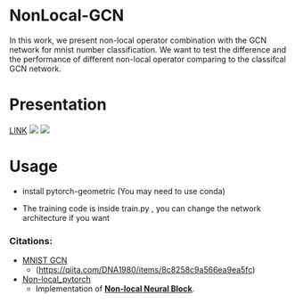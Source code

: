 # NonLocal-GCN

In this work, we present non-local operator combination with the GCN network for mnist number classification.
We want to test the difference and the performance of different non-local operator comparing to the classifcal GCN network.

# Presentation
[LINK](https://docs.google.com/presentation/d/1iiyQROx4b8Xbw9EEzydcFCRy7YKd4TD2fby7ncrDBvg/edit?usp=sharing)
![](https://i.imgur.com/ZYynkPe.png)
![](https://i.imgur.com/lI8McVZ.png)

# Usage
- install pytorch-geometric (You may need to use conda)

- The training code is inside train.py , you can change the network architecture if you want 

### Citations: 
- [MNIST GCN](https://github.com/dna1980drys/mnistGNN)
    - (https://qiita.com/DNA1980/items/8c8258c9a566ea9ea5fc)
- [Non-local_pytorch](https://github.com/AlexHex7/Non-local_pytorch)
    - Implementation of [**Non-local Neural Block**](https://arxiv.org/abs/1711.07971).
